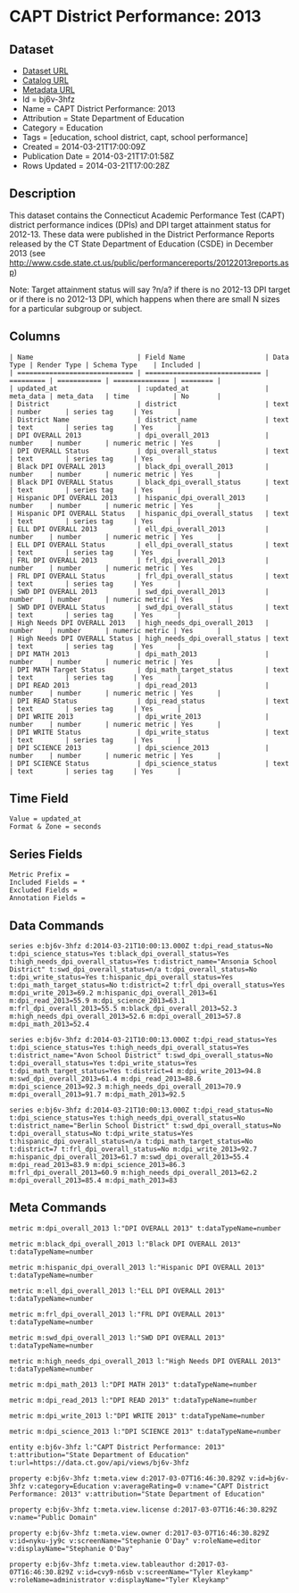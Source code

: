# CAPT District Performance: 2013

## Dataset

* [Dataset URL](https://data.ct.gov/api/views/bj6v-3hfz/rows.json?max_rows=100)
* [Catalog URL](https://catalog.data.gov/dataset/capt-district-performance-2013)
* [Metadata URL](https://data.ct.gov/api/views/bj6v-3hfz)
* Id = bj6v-3hfz
* Name = CAPT District Performance: 2013
* Attribution = State Department of Education
* Category = Education
* Tags = [education, school district, capt, school performance]
* Created = 2014-03-21T17:00:09Z
* Publication Date = 2014-03-21T17:01:58Z
* Rows Updated = 2014-03-21T17:00:28Z

## Description

This dataset contains the Connecticut Academic Performance Test (CAPT) district performance indices (DPIs) and DPI target attainment status for 2012-13. These data were published in the District Performance Reports released by the CT State Department of Education (CSDE) in December 2013 (see http://www.csde.state.ct.us/public/performancereports/20122013reports.asp)

Note: Target attainment status will say ?n/a? if there is no 2012-13 DPI target or if there is no 2012-13 DPI, which happens when there are small N sizes for a particular subgroup or subject.

## Columns

```ls
| Name                          | Field Name                    | Data Type | Render Type | Schema Type    | Included | 
| ============================= | ============================= | ========= | =========== | ============== | ======== | 
| updated_at                    | :updated_at                   | meta_data | meta_data   | time           | No       | 
| District                      | district                      | text      | number      | series tag     | Yes      | 
| District Name                 | district_name                 | text      | text        | series tag     | Yes      | 
| DPI OVERALL 2013              | dpi_overall_2013              | number    | number      | numeric metric | Yes      | 
| DPI OVERALL Status            | dpi_overall_status            | text      | text        | series tag     | Yes      | 
| Black DPI OVERALL 2013        | black_dpi_overall_2013        | number    | number      | numeric metric | Yes      | 
| Black DPI OVERALL Status      | black_dpi_overall_status      | text      | text        | series tag     | Yes      | 
| Hispanic DPI OVERALL 2013     | hispanic_dpi_overall_2013     | number    | number      | numeric metric | Yes      | 
| Hispanic DPI OVERALL Status   | hispanic_dpi_overall_status   | text      | text        | series tag     | Yes      | 
| ELL DPI OVERALL 2013          | ell_dpi_overall_2013          | number    | number      | numeric metric | Yes      | 
| ELL DPI OVERALL Status        | ell_dpi_overall_status        | text      | text        | series tag     | Yes      | 
| FRL DPI OVERALL 2013          | frl_dpi_overall_2013          | number    | number      | numeric metric | Yes      | 
| FRL DPI OVERALL Status        | frl_dpi_overall_status        | text      | text        | series tag     | Yes      | 
| SWD DPI OVERALL 2013          | swd_dpi_overall_2013          | number    | number      | numeric metric | Yes      | 
| SWD DPI OVERALL Status        | swd_dpi_overall_status        | text      | text        | series tag     | Yes      | 
| High Needs DPI OVERALL 2013   | high_needs_dpi_overall_2013   | number    | number      | numeric metric | Yes      | 
| High Needs DPI OVERALL Status | high_needs_dpi_overall_status | text      | text        | series tag     | Yes      | 
| DPI MATH 2013                 | dpi_math_2013                 | number    | number      | numeric metric | Yes      | 
| DPI MATH Target Status        | dpi_math_target_status        | text      | text        | series tag     | Yes      | 
| DPI READ 2013                 | dpi_read_2013                 | number    | number      | numeric metric | Yes      | 
| DPI READ Status               | dpi_read_status               | text      | text        | series tag     | Yes      | 
| DPI WRITE 2013                | dpi_write_2013                | number    | number      | numeric metric | Yes      | 
| DPI WRITE Status              | dpi_write_status              | text      | text        | series tag     | Yes      | 
| DPI SCIENCE 2013              | dpi_science_2013              | number    | number      | numeric metric | Yes      | 
| DPI SCIENCE Status            | dpi_science_status            | text      | text        | series tag     | Yes      | 
```

## Time Field

```ls
Value = updated_at
Format & Zone = seconds
```

## Series Fields

```ls
Metric Prefix = 
Included Fields = *
Excluded Fields = 
Annotation Fields = 
```

## Data Commands

```ls
series e:bj6v-3hfz d:2014-03-21T10:00:13.000Z t:dpi_read_status=No t:dpi_science_status=Yes t:black_dpi_overall_status=Yes t:high_needs_dpi_overall_status=Yes t:district_name="Ansonia School District" t:swd_dpi_overall_status=n/a t:dpi_overall_status=No t:dpi_write_status=Yes t:hispanic_dpi_overall_status=Yes t:dpi_math_target_status=No t:district=2 t:frl_dpi_overall_status=Yes m:dpi_write_2013=69.2 m:hispanic_dpi_overall_2013=61 m:dpi_read_2013=55.9 m:dpi_science_2013=63.1 m:frl_dpi_overall_2013=55.5 m:black_dpi_overall_2013=52.3 m:high_needs_dpi_overall_2013=52.6 m:dpi_overall_2013=57.8 m:dpi_math_2013=52.4

series e:bj6v-3hfz d:2014-03-21T10:00:13.000Z t:dpi_read_status=Yes t:dpi_science_status=Yes t:high_needs_dpi_overall_status=Yes t:district_name="Avon School District" t:swd_dpi_overall_status=No t:dpi_overall_status=Yes t:dpi_write_status=Yes t:dpi_math_target_status=Yes t:district=4 m:dpi_write_2013=94.8 m:swd_dpi_overall_2013=61.4 m:dpi_read_2013=88.6 m:dpi_science_2013=92.3 m:high_needs_dpi_overall_2013=70.9 m:dpi_overall_2013=91.7 m:dpi_math_2013=92.5

series e:bj6v-3hfz d:2014-03-21T10:00:13.000Z t:dpi_read_status=No t:dpi_science_status=Yes t:high_needs_dpi_overall_status=No t:district_name="Berlin School District" t:swd_dpi_overall_status=No t:dpi_overall_status=No t:dpi_write_status=Yes t:hispanic_dpi_overall_status=n/a t:dpi_math_target_status=No t:district=7 t:frl_dpi_overall_status=No m:dpi_write_2013=92.7 m:hispanic_dpi_overall_2013=61.7 m:swd_dpi_overall_2013=55.4 m:dpi_read_2013=83.9 m:dpi_science_2013=86.3 m:frl_dpi_overall_2013=60.9 m:high_needs_dpi_overall_2013=62.2 m:dpi_overall_2013=85.4 m:dpi_math_2013=83
```

## Meta Commands

```ls
metric m:dpi_overall_2013 l:"DPI OVERALL 2013" t:dataTypeName=number

metric m:black_dpi_overall_2013 l:"Black DPI OVERALL 2013" t:dataTypeName=number

metric m:hispanic_dpi_overall_2013 l:"Hispanic DPI OVERALL 2013" t:dataTypeName=number

metric m:ell_dpi_overall_2013 l:"ELL DPI OVERALL 2013" t:dataTypeName=number

metric m:frl_dpi_overall_2013 l:"FRL DPI OVERALL 2013" t:dataTypeName=number

metric m:swd_dpi_overall_2013 l:"SWD DPI OVERALL 2013" t:dataTypeName=number

metric m:high_needs_dpi_overall_2013 l:"High Needs DPI OVERALL 2013" t:dataTypeName=number

metric m:dpi_math_2013 l:"DPI MATH 2013" t:dataTypeName=number

metric m:dpi_read_2013 l:"DPI READ 2013" t:dataTypeName=number

metric m:dpi_write_2013 l:"DPI WRITE 2013" t:dataTypeName=number

metric m:dpi_science_2013 l:"DPI SCIENCE 2013" t:dataTypeName=number

entity e:bj6v-3hfz l:"CAPT District Performance: 2013" t:attribution="State Department of Education" t:url=https://data.ct.gov/api/views/bj6v-3hfz

property e:bj6v-3hfz t:meta.view d:2017-03-07T16:46:30.829Z v:id=bj6v-3hfz v:category=Education v:averageRating=0 v:name="CAPT District Performance: 2013" v:attribution="State Department of Education"

property e:bj6v-3hfz t:meta.view.license d:2017-03-07T16:46:30.829Z v:name="Public Domain"

property e:bj6v-3hfz t:meta.view.owner d:2017-03-07T16:46:30.829Z v:id=nyku-jy9c v:screenName="Stephanie O'Day" v:roleName=editor v:displayName="Stephanie O'Day"

property e:bj6v-3hfz t:meta.view.tableauthor d:2017-03-07T16:46:30.829Z v:id=cvy9-n6sb v:screenName="Tyler Kleykamp" v:roleName=administrator v:displayName="Tyler Kleykamp"
```
